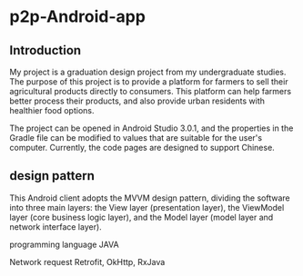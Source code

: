 # p2p-Android-app


## Introduction
My project is a graduation design project from my undergraduate studies. The purpose of this project is to provide a platform for farmers to sell their agricultural products directly to consumers. This platform can help farmers better process their products, and also provide urban residents with healthier food options.

The project can be opened in Android Studio 3.0.1, and the properties in the Gradle file can be modified to values that are suitable for the user's computer. Currently, the code pages are designed to support Chinese.

## design pattern
This Android client adopts the MVVM design pattern, dividing the software into three main layers: the View layer (presentation layer), the ViewModel layer (core business logic layer), and the Model layer (model layer and network interface layer).


programming language
JAVA

Network request
Retrofit, OkHttp, RxJava

